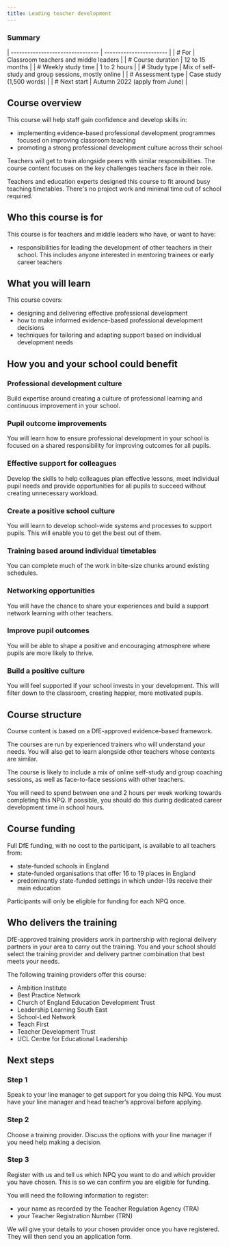 ```yaml
---
title: Leading teacher development
---
```


### Summary

| -------------------------------- | ----------------------- |
| # For            | Classroom teachers and middle leaders                     |
| # Course duration          | 12 to 15 months                    |
| # Weekly study time          | 1 to 2 hours                    |
| # Study type          | Mix of self-study and group sessions, mostly online                    |
| # Assessment type          | Case study (1,500 words)                    |
| # Next start          | Autumn 2022 (apply from June)                    |

## Course overview

This course will help staff gain confidence and develop skills in:

* implementing evidence-based professional development programmes focused on improving classroom teaching
* promoting a strong professional development culture across their school

Teachers will get to train alongside peers with similar responsibilities. The course content focuses on the key challenges teachers face in their role.

Teachers and education experts designed this course to fit around busy teaching timetables. There's no project work and minimal time out of school required.

## Who this course is for

This course is for teachers and middle leaders who have, or want to have:

* responsibilities for leading the development of other teachers in their school. This includes anyone interested in mentoring trainees or early career teachers

## What you will learn

This course covers:

* designing and delivering effective professional development
* how to make informed evidence-based professional development decisions
* techniques for tailoring and adapting support based on individual development needs

## How you and your school could benefit

### Professional development culture

Build expertise around creating a culture of professional learning and continuous improvement in your school. 

### Pupil outcome improvements

You will learn how to ensure professional development in your school is focused on a shared responsibility for improving outcomes for all pupils.

### Effective support for colleagues

Develop the skills to help colleagues plan effective lessons, meet individual pupil needs and provide opportunities for all pupils to succeed without creating unnecessary workload.

### Create a positive school culture

You will learn to develop school-wide systems and processes to support pupils. This will enable you to get the best out of them.

### Training based around individual timetables

You can complete much of the work in bite-size chunks around existing schedules.

### Networking opportunities

You will have the chance to share your experiences and build a support network learning with other teachers.

### Improve pupil outcomes

You will be able to shape a positive and encouraging atmosphere where pupils are more likely to thrive.

### Build a positive culture

You will feel supported if your school invests in your development. This will filter down to the classroom, creating happier, more motivated pupils.

## Course structure

Course content is based on a DfE-approved evidence-based framework. 

The courses are run by experienced trainers who will understand your needs. You will also get to learn alongside other teachers whose contexts are similar.

The course is likely to include a mix of online self-study and group coaching sessions, as well as face-to-face sessions with other teachers.

You will need to spend between one and 2 hours per week working towards completing this NPQ. If possible, you should do this during dedicated career development time in school hours.

## Course funding

Full DfE funding, with no cost to the participant, is available to all teachers from:

* state-funded schools in England
* state-funded organisations that offer 16 to 19 places in England
* predominantly state-funded settings in which under-19s receive their main education

Participants will only be eligible for funding for each NPQ once.

## Who delivers the training

DfE-approved training providers work in partnership with regional delivery partners in your area to carry out the training. You and your school should select the training provider and delivery partner combination that best meets your needs.

The following training providers offer this course:

* Ambition Institute
* Best Practice Network 
* Church of England Education Development Trust 
* Leadership Learning South East
* School-Led Network 
* Teach First 
* Teacher Development Trust 
* UCL Centre for Educational Leadership

## Next steps

### Step 1 
 
Speak to your line manager to get support for you doing this NPQ. You must have your line manager and head teacher’s approval before applying. 
 
### Step 2 
 
Choose a training provider. Discuss the options with your line manager if you need help making a decision.
 
### Step 3 
 
Register with us and tell us which NPQ you want to do and which provider you have chosen. This is so we can confirm you are eligible for funding. 

You will need the following information to register:

* your name as recorded by the Teacher Regulation Agency (TRA)
* your Teacher Registration Number (TRN)

We will give your details to your chosen provider once you have registered. They will then send you an application form.
